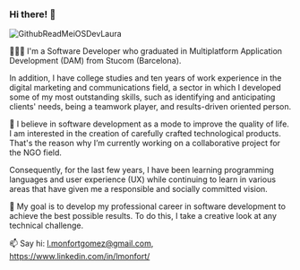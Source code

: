 ### Hi there! 👋  

![GithubReadMeiOSDevLaura](https://user-images.githubusercontent.com/106591528/197217886-2a56cdcc-25f9-491c-881a-018a8614e2e2.png)

👩🏻‍💻 I'm a Software Developer who graduated in Multiplatform Application Development (DAM) from Stucom (Barcelona).

In addition, I have college studies and ten years of work experience in the digital marketing and communications field, a sector in which I developed some of my most outstanding skills, such as identifying and anticipating clients' needs, being a teamwork player, and results-driven oriented person.

📲 I believe in software development as a mode to improve the quality of life. I am interested in the creation of carefully crafted technological products. That's the reason why I’m currently working on a collaborative project for the NGO field.

Consequently, for the last few years, I have been learning programming languages and user experience (UX) while continuing to learn in various areas that have given me a responsible and socially committed vision.

🎯 My goal is to develop my professional career in software development to achieve the best possible results. To do this, I  take a creative look at any technical challenge.

📫 Say hi: l.monfortgomez@gmail.com, https://www.linkedin.com/in/lmonfort/

<!--
**laumonfort/laumonfort** is a ✨ _special_ ✨ repository because its `README.md` (this file) appears on your GitHub profile.

Here are some ideas to get you started:

- 🔭 I’m currently working on ...
- 👯 I’m looking to collaborate on ...
- 🤔 I’m looking for help with ...
- 💬 Ask me about ...
- 📫 How to reach me: ...
- 😄 Pronouns: ...
- ⚡ Fun fact: ...
-->
